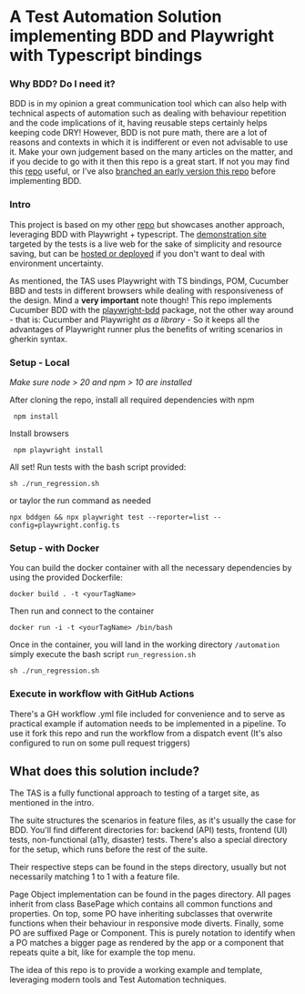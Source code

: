 # A Test Automation Solution implementing BDD and Playwright with Typescript bindings

### Why BDD? Do I need it?
BDD is in my opinion a great communication tool which can also help with technical aspects of automation such as dealing with behaviour repetition and the code implications of it, having reusable steps certainly helps keeping code DRY! However, BDD is not pure math, there are a lot of reasons and contexts in which it is indifferent or even not advisable to use it. Make your own judgement based on the many articles on the matter, and if you decide to go with it then this repo is a great start. If not you may find this [repo](https://github.com/matiasleandronunez/typescript_automation_suite) useful, or I've also [branched an early version this repo](https://github.com/matiasleandronunez/playwright_ts_with_bdd/tree/release/without_bdd) before implementing BDD.

### Intro
This project is based on my other [repo](https://github.com/matiasleandronunez/typescript_automation_suite) but showcases another approach, leveraging BDD with Playwright + typescript. 
The [demonstration site](https://practicesoftwaretesting.com) targeted by the tests is a live web for the sake of simplicity and resource saving, but can be [hosted or deployed](https://github.com/testsmith-io/practice-software-testing) if you don't want to deal with environment uncertainty.

As mentioned, the TAS uses Playwright with TS bindings, POM, Cucumber BBD and tests in different browsers while dealing with responsiveness of the design.
Mind a __very important__ note though! This repo implements Cucumber BDD with the [playwright-bdd](https://github.com/vitalets/playwright-bdd) package, not the other way around - that is: Cucumber and Playwright _as a library_ - So it keeps all the advantages of Playwright runner plus the benefits of writing scenarios in gherkin syntax.

### Setup - Local
*Make sure node > 20 and npm > 10 are installed*

After cloning the repo, install all required dependencies with npm
```shell
 npm install 
 ```
Install browsers
```shell
 npm playwright install 
 ```

All set! Run tests with the bash script provided:
```shell
sh ./run_regression.sh
```
or taylor the run command as needed
```shell
npx bddgen && npx playwright test --reporter=list --config=playwright.config.ts
```

### Setup - with Docker
You can build the docker container with all the necessary dependencies by using the provided Dockerfile:

```shell 
docker build . -t <yourTagName>
```
Then run and connect to the container

```shell 
docker run -i -t <yourTagName> /bin/bash
```
Once in the container, you will land in the working directory ```/automation``` simply execute the bash script ``` run_regression.sh ```

```shell
sh ./run_regression.sh
```

### Execute in workflow with GitHub Actions
There's a GH workflow .yml file included for convenience and to serve as practical example if automation needs to be implemented in a pipeline. To use it fork this repo and run the workflow from a dispatch event (It's also configured to run on some pull request triggers)

## What does this solution include?
The TAS is a fully functional approach to testing of a target site, as mentioned in the intro.

The suite structures the scenarios in feature files, as it's usually the case for BDD.
You'll find different directories for: backend (API) tests, frontend (UI) tests, non-functional (a11y, disaster) tests.
There's also a special directory for the setup, which runs before the rest of the suite.

Their respective steps can be found in the steps directory, usually but not necessarily matching 1 to 1 with a feature file.

Page Object implementation can be found in the pages directory. All pages inherit from class BasePage which contains all common functions and properties.
On top, some PO have inheriting subclasses that overwrite functions when their behaviour in responsive mode diverts.
Finally, some PO are suffixed Page or Component. This is purely notation to identify when a PO matches a bigger page as rendered by the app or a component that repeats quite a bit, like for example the top menu.

The idea of this repo is to provide a working example and template, leveraging modern tools and Test Automation techniques.